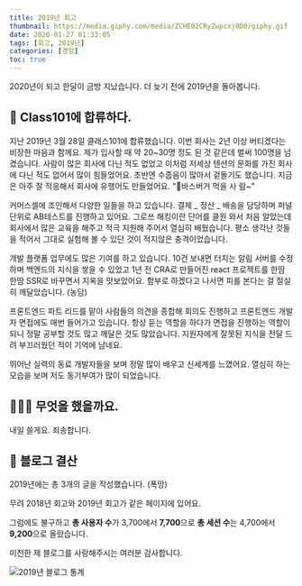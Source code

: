 ```yaml
---
title: 2019년 회고
thumbnail: https://media.giphy.com/media/ZCHE02CRyZwpcxj0D0/giphy.gif
date: 2020-01-27 01:33:05
tags: [회고, 2019년]
categories: [경험]
toc: true
---
```


2020년이 되고 한달이 금방 지났습니다. 더 늦기 전에 2019년을 돌아봅니다.

<!-- more -->

## 🏢 Class101에 합류하다.

지난 2019년 3월 28일 클래스101에 합류했습니다. 이번 회사는 2년 이상 버티겠다는 비장한 마음과 함께요. 제가 입사할 때 약 20~30명 정도 된 것 같은데 벌써 100명을 넘겼습니다. 사람이 많은 회사에 다닌 적도 없었고 이처럼 저세상 텐션의 문화를 가진 회사에 다닌 적도 없어서 많이 힘들었어요. 초반엔 수줍음이 많아서 겉돌기도 했습니다. 지금은 아주 잘 적응해서 회사에 유행어도 만들었어요. "🍔바스버거 먹을 사 람~"

커머스셀에 조인해서 다양한 일들을 하고 있습니다. 결제 _ 정산 _ 배송을 담당하며 퍼널 단위로 AB테스트를 진행하고 있어요. 그로쓰 해킹이란 단어를 클원 와서 처음 알았는데 회사에서 많은 교육을 해주고 적극 지원해 주어서 열심히 배웠습니다. 평소 생각난 것들을 적어서 그대로 실험해 볼 수 있단 것이 적지않은 충격이었습니다.

개발 플랫폼 업무에도 많은 기여를 하고 있습니다. 10건 보내면 터지는 알림 서버를 수정하며 백엔드의 지식을 쌓을 수 있었고 1년 전 CRA로 만들어진 react 프로젝트를 한땀 한땀 SSR로 바꾸면서 지옥을 맛보았어요. 함부로 하겠다고 나서면 피를 본다는 걸 절실히 깨달았습니다. (농담)

프론트엔드 파트 리드를 맡아 사람들의 의견을 종합해 회의도 진행하고 프론트엔드 개발자 면접에도 매번 들어가고 있습니다. 항상 듣는 역할을 하다가 면접을 진행하는 역할이 되니 정말 공부할 것도 많고 깨달은 것도 많았습니다. 지원자에게 잘못된 지식을 전달 드려 부끄러웠던 적이 기억에 남네요.

뛰어난 실력의 동료 개발자들을 보며 정말 많이 배우고 신세계를 느꼈어요. 열심히 하는 모습을 보며 저도 동기부여가 많이 되었습니다.

## 👨🏻‍💻 무엇을 했을까요.

내일 쓸게요. 죄송합니다.

## 🎉 블로그 결산

2019년에는 총 3개의 글을 작성했습니다. (폭망)

무려 2018년 회고와 2019년 회고가 같은 페이지에 있어요.

그럼에도 불구하고 **총 사용자 수**가 3,700에서 **7,700**으로 **총 세션 수**는 4,700에서 **9,200**으로 올랐습니다.

미천한 제 블로그를 사랑해주시는 여러분 감사합니다.

![2019년 블로그 통계](/images/2019-blog.png)
